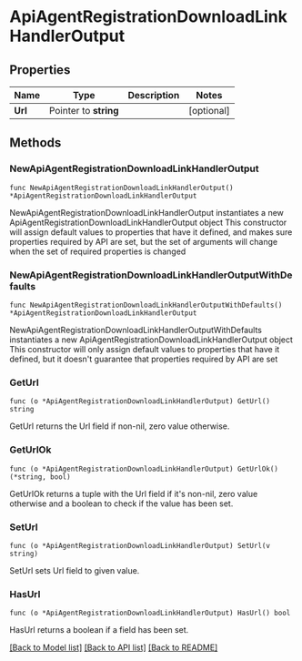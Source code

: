 # ApiAgentRegistrationDownloadLinkHandlerOutput

## Properties

Name | Type | Description | Notes
------------ | ------------- | ------------- | -------------
**Url** | Pointer to **string** |  | [optional] 

## Methods

### NewApiAgentRegistrationDownloadLinkHandlerOutput

`func NewApiAgentRegistrationDownloadLinkHandlerOutput() *ApiAgentRegistrationDownloadLinkHandlerOutput`

NewApiAgentRegistrationDownloadLinkHandlerOutput instantiates a new ApiAgentRegistrationDownloadLinkHandlerOutput object
This constructor will assign default values to properties that have it defined,
and makes sure properties required by API are set, but the set of arguments
will change when the set of required properties is changed

### NewApiAgentRegistrationDownloadLinkHandlerOutputWithDefaults

`func NewApiAgentRegistrationDownloadLinkHandlerOutputWithDefaults() *ApiAgentRegistrationDownloadLinkHandlerOutput`

NewApiAgentRegistrationDownloadLinkHandlerOutputWithDefaults instantiates a new ApiAgentRegistrationDownloadLinkHandlerOutput object
This constructor will only assign default values to properties that have it defined,
but it doesn't guarantee that properties required by API are set

### GetUrl

`func (o *ApiAgentRegistrationDownloadLinkHandlerOutput) GetUrl() string`

GetUrl returns the Url field if non-nil, zero value otherwise.

### GetUrlOk

`func (o *ApiAgentRegistrationDownloadLinkHandlerOutput) GetUrlOk() (*string, bool)`

GetUrlOk returns a tuple with the Url field if it's non-nil, zero value otherwise
and a boolean to check if the value has been set.

### SetUrl

`func (o *ApiAgentRegistrationDownloadLinkHandlerOutput) SetUrl(v string)`

SetUrl sets Url field to given value.

### HasUrl

`func (o *ApiAgentRegistrationDownloadLinkHandlerOutput) HasUrl() bool`

HasUrl returns a boolean if a field has been set.


[[Back to Model list]](../README.md#documentation-for-models) [[Back to API list]](../README.md#documentation-for-api-endpoints) [[Back to README]](../README.md)


